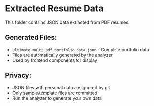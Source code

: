 # Extracted Resume Data

This folder contains JSON data extracted from PDF resumes.

## Generated Files:
- `ultimate_multi_pdf_portfolio_data.json` - Complete portfolio data
- Files are automatically generated by the analyzer
- Used by frontend components for display

## Privacy:
- JSON files with personal data are ignored by git
- Only sample/template files are committed
- Run the analyzer to generate your own data
